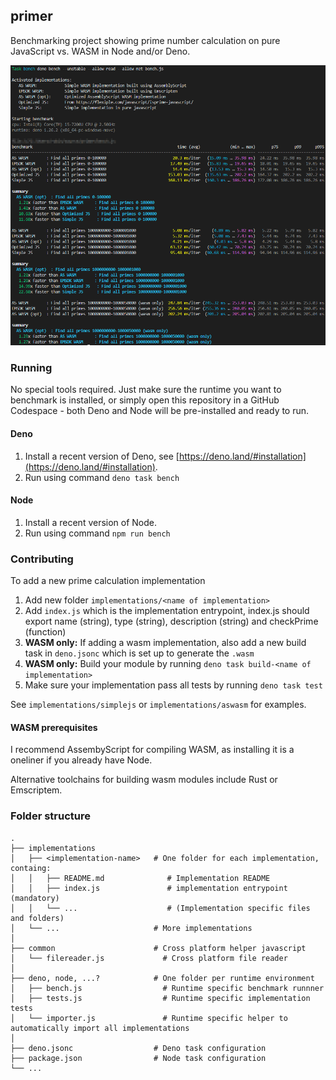 ## primer

Benchmarking project showing prime number calculation on pure JavaScript vs. WASM in Node and/or Deno.

<img src="/primer.png">

### Running

No special tools required. Just make sure the runtime you want to benchmark is installed, or simply open this repository in a GitHub Codespace - both Deno and Node will be pre-installed and ready to run.

#### Deno

1.   Install a recent version of Deno, see [https://deno.land/#installation](https://deno.land/#installation).
2.   Run using command ```deno task bench```

#### Node

1.   Install a recent version of Node.
2.   Run using command ```npm run bench```

### Contributing

To add a new prime calculation implementation

1.   Add new folder `implementations/<name of implementation>`
2.   Add `index.js` which is the implementation entrypoint, index.js should export name (string), type (string), description (string) and checkPrime (function)
3.   **WASM only:**  If adding a wasm implementation, also add a new build task in `deno.jsonc` which is set up to generate the `.wasm`
4.   **WASM only:**  Build your module by running ```deno task build-<name of implementation>```
5.   Make sure your implementation pass all tests by running ```deno task test```

See `implementations/simplejs` or `implementations/aswasm` for examples.

#### WASM prerequisites

I recommend AssembyScript for compiling WASM, as installing it is a oneliner if you already have Node.

Alternative toolchains for building wasm modules include Rust or Emscriptem.

### Folder structure
    .
    ├── implementations             
    │   ├── <implementation-name>   # One folder for each implementation, containg: 
    │   │   ├── README.md              # Implementation README   
    │   │   ├── index.js               # implementation entrypoint (mandatory)
    │   │   └── ...                    # (Implementation specific files and folders) 
    │   └── ...                     # More implementations
    │
    ├── common                      # Cross platform helper javascript
    │   └── filereader.js             # Cross platform file reader
    │
    ├── deno, node, ...?            # One folder per runtime environment
    │   ├── bench.js                  # Runtime specific benchmark runnner
    │   ├── tests.js                  # Runtime specific implementation tests
    │   └── importer.js               # Runtime specific helper to automatically import all implementations
    │
    ├── deno.jsonc                  # Deno task configuration
    ├── package.json                # Node task configuration
    └── ...

